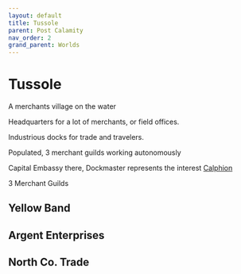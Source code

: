 ```yaml
---
layout: default
title: Tussole
parent: Post Calamity
nav_order: 2
grand_parent: Worlds
---
```

# Tussole
A merchants village on the water

Headquarters for a lot of merchants, or field offices.

Industrious docks for trade and travelers.

Populated, 3 merchant guilds working autonomously

Capital Embassy there, Dockmaster represents the interest [Calphion](Calphion)

3 Merchant Guilds

## Yellow Band

## Argent Enterprises

## North Co. Trade